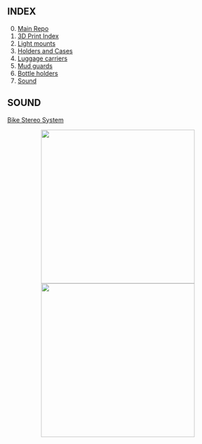 ## INDEX

  0. [Main Repo](README.md)
  1. [3D Print Index](3D/3DINDEX.md)
  2. [Light mounts](3D/3DLIGHTMOUNTS.md)
  3. [Holders and Cases](3D/3DHOLDERSCASES.md)
  4. [Luggage carriers](3D/3DLUGGAGECARRIERS.md)
  5. [Mud guards](3D/3DMUDGUARDS.md)
  6. [Bottle holders](3D/3DBOTTLEHOLDERS.md)
  7. [Sound](3D/3DSOUND.md)

## SOUND

[Bike Stereo System](https://learn.adafruit.com/ride-rock-diy-bike-stereo-system-with-20w-speaker/overview)

<p align="center">
  <img src="https://s3.amazonaws.com/learn-production/guides/images/000/000/566/medium800/speaker-hero.jpg?1448301746" width="350"/>
  <img src="https://cdn-learn.adafruit.com/assets/assets/000/016/005/medium800/3d_printing_parts.jpg?1398361886" width="350"/>
</p>
